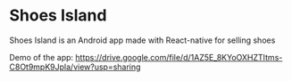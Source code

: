 # Shoes Island
Shoes Island is an Android app made with React-native for selling shoes 

Demo of the app: https://drive.google.com/file/d/1AZ5E_8KYoOXHZTItms-C8Ot9mpK9Jpla/view?usp=sharing

